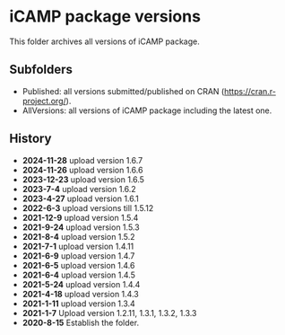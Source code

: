 # iCAMP package versions
This folder archives all versions of iCAMP package.
## Subfolders
- Published: all versions submitted/published on CRAN (https://cran.r-project.org/).
- AllVersions: all versions of iCAMP package including the latest one.
## History
- **2024-11-28** upload version 1.6.7
- **2024-11-26** upload version 1.6.6
- **2023-12-23** upload version 1.6.5
- **2023-7-4** upload version 1.6.2
- **2023-4-27** upload version 1.6.1
- **2022-6-3** upload versions till 1.5.12
- **2021-12-9** upload version 1.5.4
- **2021-9-24** upload version 1.5.3
- **2021-8-4** upload version 1.5.2
- **2021-7-1** upload version 1.4.11
- **2021-6-9** upload version 1.4.7
- **2021-6-5** upload version 1.4.6
- **2021-6-4** upload version 1.4.5
- **2021-5-24** upload version 1.4.4
- **2021-4-18** upload version 1.4.3
- **2021-1-11** upload version 1.3.4
- **2021-1-7** Upload version 1.2.11, 1.3.1, 1.3.2, 1.3.3
- **2020-8-15** Establish the folder.
